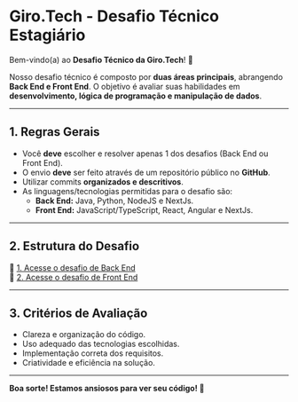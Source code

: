 # Giro.Tech - Desafio Técnico Estagiário

Bem-vindo(a) ao **Desafio Técnico da Giro.Tech**! 🎉

Nosso desafio técnico é composto por **duas áreas principais**, abrangendo **Back End e Front End**. O objetivo é avaliar suas habilidades em **desenvolvimento, lógica de programação e manipulação de dados**.

---

## **1. Regras Gerais**
- Você **deve** escolher e resolver apenas 1 dos desafios (Back End ou Front End).
- O envio **deve** ser feito através de um repositório público no **GitHub**.
- Utilizar commits **organizados e descritivos**.
- As linguagens/tecnologias permitidas para o desafio são:
  - **Back End:** Java, Python, NodeJS e NextJs.
  - **Front End:** JavaScript/TypeScript, React, Angular e NextJs.

---

## **2. Estrutura do Desafio**

🔗 [1. Acesse o desafio de Back End](desafio-back-end.md)  
🔗 [2. Acesse o desafio de Front End](desafio-front-end.md)  

 

---

## **3. Critérios de Avaliação**
- Clareza e organização do código.  
- Uso adequado das tecnologias escolhidas. 
- Implementação correta dos requisitos.  
- Criatividade e eficiência na solução.

---

**Boa sorte! Estamos ansiosos para ver seu código! 🚀**

